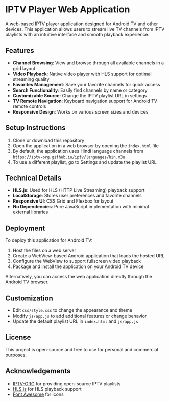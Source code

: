 # IPTV Player Web Application

A web-based IPTV player application designed for Android TV and other devices. This application allows users to stream live TV channels from IPTV playlists with an intuitive interface and smooth playback experience.

## Features

- **Channel Browsing**: View and browse through all available channels in a grid layout
- **Video Playback**: Native video player with HLS support for optimal streaming quality
- **Favorites Management**: Save your favorite channels for quick access
- **Search Functionality**: Easily find channels by name or category
- **Customizable Source**: Change the IPTV playlist URL in settings
- **TV Remote Navigation**: Keyboard navigation support for Android TV remote controls
- **Responsive Design**: Works on various screen sizes and devices

## Setup Instructions

1. Clone or download this repository
2. Open the application in a web browser by opening the `index.html` file
3. By default, the application uses Hindi language channels from `https://iptv-org.github.io/iptv/languages/hin.m3u`
4. To use a different playlist, go to Settings and update the playlist URL

## Technical Details

- **HLS.js**: Used for HLS (HTTP Live Streaming) playback support
- **LocalStorage**: Stores user preferences and favorite channels
- **Responsive UI**: CSS Grid and Flexbox for layout
- **No Dependencies**: Pure JavaScript implementation with minimal external libraries

## Deployment

To deploy this application for Android TV:

1. Host the files on a web server
2. Create a WebView-based Android application that loads the hosted URL
3. Configure the WebView to support fullscreen video playback
4. Package and install the application on your Android TV device

Alternatively, you can access the web application directly through the Android TV browser.

## Customization

- Edit `css/style.css` to change the appearance and theme
- Modify `js/app.js` to add additional features or change behavior
- Update the default playlist URL in `index.html` and `js/app.js`

## License

This project is open-source and free to use for personal and commercial purposes.

## Acknowledgements

- [IPTV-ORG](https://github.com/iptv-org/iptv) for providing open-source IPTV playlists
- [HLS.js](https://github.com/video-dev/hls.js/) for HLS playback support
- [Font Awesome](https://fontawesome.com/) for icons
